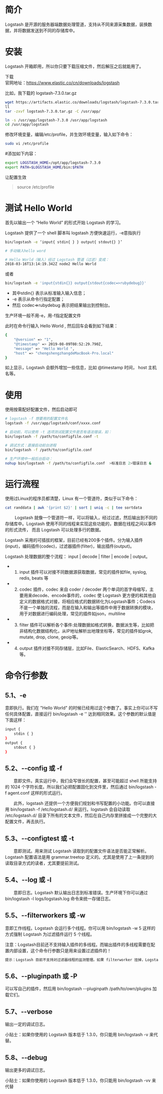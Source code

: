 


简介
===========
Logstash 是开源的服务器端数据处理管道，支持从不同来源采集数据，装换数据，并将数据发送到不同的存储库中。　



安装
===========
Logstash 开箱即用，所以你只要下载压缩文件，然后解压之后就能用了。

下载  
官网地址：https://www.elastic.co/cn/downloads/logstash

比如，我下载的 logstash-7.3.0.tar.gz  
```sh
wget https://artifacts.elastic.co/downloads/logstash/logstash-7.3.0.tar.gz
ll
tar -zxvf logstash-7.3.0.tar.gz -C /usr/app/

ln -s /usr/app/logstash-7.3.0 /usr/app/logstash
cd /usr/app/logstash
```

修改环境变量，编辑/etc/profile，并生效环境变量，输入如下命令：
```sh
sudo vi /etc/profile
```
#添加如下内容：
```sh
export LOGSTASH_HOME=/opt/app/logstash-7.3.0
export PATH=$LOGSTASH_HOME/bin:$PATH
```
让配置生效  
> source /etc/profile



测试 Hello World
===========
首先以输出一个 “Hello World” 的形式开始 Logstash 的学习。

Logstash 提供了一个 shell 脚本叫 logstash 方便快速运行，-e意指执行
```sh
bin/logstash -e ‘input{ stdin{ } } output{ stdout{} }’

# 手动输入hello word

# Hello World（输入）经过 Logstash 管道（过滤）变成：
2018-03-16T13:14:19.342Z node2 Hello World 
```

或者
```sh
bin/logstash -e 'input{stdin{}} output{stdout{codec=>rubydebug}}'
``` 
- 其中stdin{} 表示从标准输入输入信息； 
- -e 表示从命令行指定配置；
- 然后 codec=>rubydebug 表示把结果输出到控制台。

生产环境一般不用-e，用-f指定配置文件


此时在命令行输入 Hello World , 然后回车会看到如下结果：　　
```sh
{
    "@version" => "1",
    "@timestamp" => 2019-08-09T08:52:29.790Z,
    "message" => "Hello World ",
    "host" => "chengshengzhangdeMacBook-Pro.local"
}
```

如上显示，Logstash 会额外增加一些信息，比如 @timestamp 时间， host 主机名等。




使用
===========
使用按需配好配置文件，然后启动即可
```sh
# logstash -f 想要用的配置文件名
logstash -f /usr/app/logstash/conf/xxxx.conf
```

```sh
# 启动前，可以使用 -t 选项测试配置文件是否有语法错误，如：
bin/logstash -f /path/to/configfile.conf -t

# 调试方式：直接启动前台进程
bin/logstash -f /path/to/configfile.conf

# 生产环境中一般后台启动：
nohup bin/logstash -f /path/to/configfile.conf  >标准日志 2>错误日志 &
```



运行流程
===========
使用过Linux的程序员都清楚，Linux 有一个管道符，类似于以下命令：
```sh
cat randdata | awk '{print $2}' | sort | uniq -c | tee sortdata
```
　　
Logstash 就像一个管道符一样，可以将输入，经过过滤，然后输出到不同的存储库中。Logstash 使用不同的线程来实现这些功能的，数据在线程之间以事件的形式流传， 而且 Logstash 可以处理多行的数据。

Logstash 采用的可插拔的框架，目前已经有200多个插件。分为输入插件(input)，编码插件(codec)，过滤器插件(filter)，输出插件(output)。

Logstash 处理数据的整个流程： input | decode | filter | encode | output。


- 1) input 插件可以对接不同数据源获取数据，常见的插件如file, syslog, redis, beats 等

- 2) codec 插件，codec 来自 coder / decoder 两个单词的首字母缩写，主要用来decode、encode事件的，codec 使 Logstash 更方便的和其他自定义的数据格式对接，将相应格式的数据转化为Logstash事件；Codecs不是一个单独的流程，而是在输入和输出等插件中用于数据转换的模块，用于对数据进行编码处理，常见的插件如json，multiline

- 3) filter 插件可以解析各个事件:处理数据如格式转换，数据派生等，比如把非结构化数据结构化，从IP地址解析出地理坐标等，常见的插件如grok, mutate, drop,  clone, geoip等。

- 4) output 插件对接不同存储层，比如File、ElasticSearch、HDFS、Kafka等。




命令行参数
===========

5.1、-e
-----------
意即执行。我们在 "Hello World" 的时候已经用过这个参数了。事实上你可以不写任何具体配置，直接运行 bin/logstash -e '' 达到相同效果。这个参数的默认值是下面这样：
```sh
input {
    stdin { }
}
output {
    stdout { }
}
```

5.2、--config 或 -f
-----------
　　意即文件。真实运行中，我们会写很长的配置，甚至可能超过 shell 所能支持的 1024 个字符长度。所以我们必把配置固化到文件里，然后通过 bin/logstash -f agent.conf 这样的形式运行。

　　此外，logstash 还提供一个方便我们规划和书写配置的小功能。你可以直接用 bin/logstash -f /etc/logstash.d/ 来运行。logstash 会自动读取 /etc/logstash.d/ 目录下所有的文本文件，然后在自己内存里拼接成一个完整的大配置文件，再去执行。


5.3、--configtest 或 -t
-----------
　　意即测试。用来测试 Logstash 读取到的配置文件语法是否能正常解析。Logstash 配置语法是用 grammar.treetop 定义的。尤其是使用了上一条提到的读取目录方式的读者，尤其要提前测试。


5.4、--log 或 -l
-----------
　　意即日志。Logstash 默认输出日志到标准错误。生产环境下你可以通过 bin/logstash -l logs/logstash.log 命令来统一存储日志。


5.5、--filterworkers 或 -w
-----------
意即工作线程。Logstash 会运行多个线程。你可以用 bin/logstash -w 5 这样的方式强制 Logstash 为过滤插件运行 5 个线程。

注意：Logstash目前还不支持输入插件的多线程。而输出插件的多线程需要在配置内部设置，这个命令行参数只是用来设置过滤插件的！

```sh
提示：Logstash 目前不支持对过滤器线程的监测管理。如果 filterworker 挂掉，Logstash 会处于一个无 filter 的僵死状态。这种情况在使用 filter/ruby 自己写代码时非常需要注意，很容易碰上 NoMethodError: undefined method '*' for nil:NilClass 错误。需要妥善处理，提前判断。
```


5.6、--pluginpath 或 -P
-----------
可以写自己的插件，然后用 bin/logstash --pluginpath /path/to/own/plugins 加载它们。


5.7、--verbose
-----------
输出一定的调试日志。

小贴士：如果你使用的 Logstash 版本低于 1.3.0，你只能用 bin/logstash -v 来代替。


5.8、--debug
-----------
输出更多的调试日志。

小贴士：如果你使用的 Logstash 版本低于 1.3.0，你只能用 bin/logstash -vv 来代替








